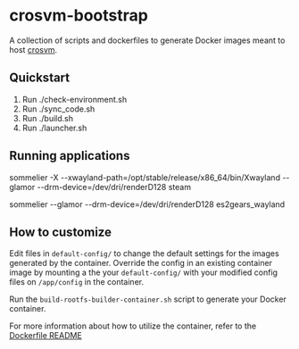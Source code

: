 # crosvm-bootstrap

A collection of scripts and dockerfiles to generate Docker images meant to host
[crosvm](https://chromium.googlesource.com/chromiumos/platform/crosvm/).

## Quickstart
1. Run ./check-environment.sh
2. Run ./sync_code.sh
3. Run ./build.sh
4. Run ./launcher.sh

## Running applications
sommelier -X --xwayland-path=/opt/stable/release/x86_64/bin/Xwayland --glamor --drm-device=/dev/dri/renderD128 steam

sommelier --glamor --drm-device=/dev/dri/renderD128 es2gears_wayland

## How to customize
Edit files in `default-config/` to change the default settings for the images 
generated by the container. Override the config in an existing container image 
by mounting a the your `default-config/` with your modified config files on
`/app/config` in the container.

Run the `build-rootfs-builder-container.sh` script to generate your Docker
container.

For more information about how to utilize the container, refer to the
[Dockerfile README](dockerfiles/README.md)
